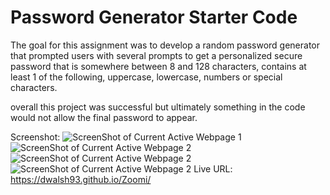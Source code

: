 # Password Generator Starter Code

The goal for this assignment was to develop a random password generator that prompted users with several prompts to get a personalized secure password that is somewhere between 8 and 128 characters, contains at least 1 of the following, uppercase, lowercase, numbers or special characters. 

overall this project was successful but ultimately something in the code would not allow the final password to appear. 

Screenshot:
![ScreenShot of Current Active Webpage 1](.assets/images/screenshot-6.png "passgen")
![ScreenShot of Current Active Webpage 2](.assets/images/screenshot-7.png "passgen")
![ScreenShot of Current Active Webpage 2](.assets/images/screenshot-8.png "passgen")
![ScreenShot of Current Active Webpage 2](.assets/images/screenshot-11.png "passgen")
Live URL: https://dwalsh93.github.io/Zoomi/
